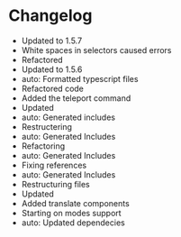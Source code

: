# Changelog 
- Updated to 1.5.7
- White spaces in selectors caused errors
- Refactored
- Updated to 1.5.6
- auto: Formatted typescript files
- Refactored code
- Added the teleport command
- Updated
- auto: Generated includes
- Restructering
- auto: Generated Includes
- Refactoring
- auto: Generated Includes
- Fixing references
- auto: Generated Includes
- Restructuring files
- Updated
- Added translate components
- Starting on modes support
- auto: Updated dependecies